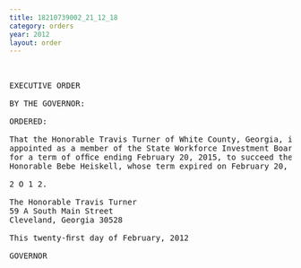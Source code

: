 ```yaml
---
title: 18210739002_21_12_18
category: orders
year: 2012
layout: order
---
```


<pre> 

EXECUTIVE ORDER

BY THE GOVERNOR:

ORDERED:

That the Honorable Travis Turner of White County, Georgia, is
appointed as a member of the State Workforce Investment Board,
for a term of ofﬁce ending February 20, 2015, to succeed the
Honorable Bebe Heiskell, whose term expired on February 20,

2 O 1 2.

The Honorable Travis Turner
59 A South Main Street
Cleveland, Georgia 30528

This twenty-ﬁrst day of February, 2012

GOVERNOR

 
 

</pre>
